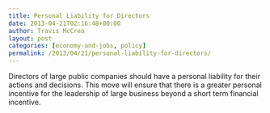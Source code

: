 ```yaml
---
title: Personal Liability for Directors
date: 2013-04-21T02:16:48+00:00
author: Travis McCrea
layout: post
categories: [economy-and-jobs, policy]
permalink: /2013/04/21/personal-liability-for-directors/
---
```

Directors of large public companies should have a personal liability for their actions and decisions. This move will ensure that there is a greater personal incentive for the leadership of large business beyond a short term financial incentive.